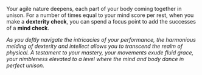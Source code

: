 Your agile nature deepens, each part of your body coming together in unison. For a number of times equal to your mind score per rest, when you make a **dexterity check**, you can spend a focus point to add the successes of a **mind check**.

*As you deftly navigate the intricacies of your performance, the harmonious melding of dexterity and intellect allows you to transcend the realm of physical. A testament to your mastery, your movements exude  fluid grace, your nimbleness elevated to a level where the mind and body dance in perfect unison.*
